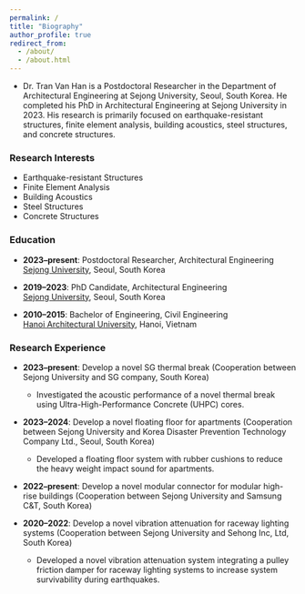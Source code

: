 ```yaml
---
permalink: /
title: "Biography"
author_profile: true
redirect_from: 
  - /about/
  - /about.html
---
```


- Dr. Tran Van Han is a Postdoctoral Researcher in the Department of Architectural Engineering at Sejong University, Seoul, South Korea. He completed his PhD in Architectural Engineering at Sejong University in 2023. His research is primarily focused on earthquake-resistant structures, finite element analysis, building acoustics, steel structures, and concrete structures.

### Research Interests
- Earthquake-resistant Structures
- Finite Element Analysis
- Building Acoustics
- Steel Structures
- Concrete Structures

### Education

- **2023–present**: Postdoctoral Researcher, Architectural Engineering  
  [Sejong University](https://en.sejong.ac.kr/eng/index.do), Seoul, South Korea

- **2019–2023**: PhD Candidate, Architectural Engineering  
  [Sejong University](https://en.sejong.ac.kr/eng/index.do), Seoul, South Korea

- **2010–2015**: Bachelor of Engineering, Civil Engineering  
  [Hanoi Architectural University](https://hau.edu.vn/?lang=en), Hanoi, Vietnam

### Research Experience

- **2023–present**: Develop a novel SG thermal break (Cooperation between Sejong University and SG company, South Korea)
  - Investigated the acoustic performance of a novel thermal break using Ultra-High-Performance Concrete (UHPC) cores.

- **2023–2024**: Develop a novel floating floor for apartments (Cooperation between Sejong University and Korea Disaster Prevention Technology Company Ltd., Seoul, South Korea)
  - Developed a floating floor system with rubber cushions to reduce the heavy weight impact sound for apartments.

- **2022–present**: Develop a novel modular connector for modular high-rise buildings (Cooperation between Sejong University and Samsung C&T, South Korea)

- **2020–2022**: Develop a novel vibration attenuation for raceway lighting systems (Cooperation between Sejong University and Sehong Inc, Ltd, South Korea)
  - Developed a novel vibration attenuation system integrating a pulley friction damper for raceway lighting systems to increase system survivability during earthquakes.
